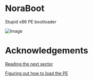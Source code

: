 # NoraBoot
Stupid x86 PE bootloader

![Image](https://cdn.discordapp.com/attachments/868998699030818876/997849459025248277/unknown.png)

# Acknowledgements
[Reading the next sector](https://github.com/cfenollosa/os-tutorial/blob/master/17-video-scroll/boot/disk.asm)

[Figuring out how to load the PE](http://www.brokenthorn.com/Resources/OSDevPE.html)
